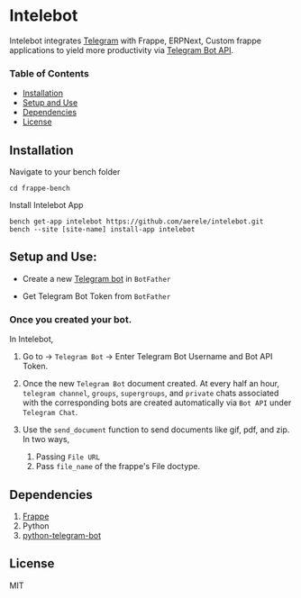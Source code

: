 # Intelebot

Intelebot integrates [Telegram](https://telegram.org/) with Frappe, ERPNext, Custom frappe applications to yield more productivity via [Telegram Bot API](https://core.telegram.org/bots/api). 


### Table of Contents
* [Installation](#installation)
* [Setup and Use](#setup-and-use)
* [Dependencies](#dependencies)
* [License](#license)

## Installation
Navigate to your bench folder
```
cd frappe-bench
```
Install Intelebot App
```
bench get-app intelebot https://github.com/aerele/intelebot.git
bench --site [site-name] install-app intelebot
```

## Setup and Use:

 - Create a new [Telegram bot](https://core.telegram.org/bots) in `BotFather`

 - Get Telegram Bot Token from `BotFather`

### Once you created your bot.

In Intelebot,

1. Go to → `Telegram Bot` -> Enter Telegram Bot Username and Bot API Token.

2. Once the new `Telegram Bot` document created. At every half an hour,  ``telegram channel``, ``groups``, ``supergroups``, and ``private`` chats associated with the corresponding bots are created automatically via `Bot API` under ``Telegram Chat``.

3. Use the `send_document` function to send documents like gif, pdf, and zip. In two ways,
    1. Passing `File URL`
    2. Pass `file_name` of the frappe's File doctype.

## Dependencies

1. [Frappe](https://github.com/frappe/frappe)
2. Python
3. [python-telegram-bot](https://github.com/python-telegram-bot/python-telegram-bot)

## License

MIT